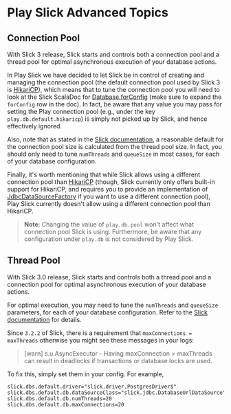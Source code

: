 # Play Slick Advanced Topics

## Connection Pool

With Slick 3 release, Slick starts and controls both a connection pool and a thread pool for optimal asynchronous execution of your database actions.

In Play Slick we have decided to let Slick be in control of creating and managing the connection pool (the default connection pool used by Slick 3 is [HikariCP](http://brettwooldridge.github.io/HikariCP/)), which means that to tune the connection pool you will need to look at the Slick ScalaDoc for [Database.forConfig](http://slick.typesafe.com/doc/3.1.0/api/index.html#slick.jdbc.JdbcBackend$DatabaseFactoryDef@forConfig(String,Config,Driver,ClassLoader):Database) (make sure to expand the `forConfig` row in the doc). In fact, be aware that any value you may pass for setting the Play connection pool (e.g., under the key `play.db.default.hikaricp`) is simply not picked up by Slick, and hence effectively ignored.

Also, note that as stated in the [Slick documentation](http://slick.typesafe.com/doc/3.1.0/database.html#connection-pools), a reasonable default for the connection pool size is calculated from the thread pool size. In fact, you should only need to tune `numThreads` and `queueSize` in most cases, for each of your database configuration.

Finally, it's worth mentioning that while Slick allows using a different connection pool than [HikariCP](http://brettwooldridge.github.io/HikariCP/) (though, Slick currently only offers built-in support for HikariCP, and requires you to provide an implementation of [JdbcDataSourceFactory](http://slick.typesafe.com/doc/3.1.0/api/index.html#slick.jdbc.JdbcDataSourceFactory) if you want to use a different connection pool), Play Slick currently doesn't allow using a different connection pool than HikariCP.

> **Note**: Changing the value of `play.db.pool` won't affect what connection pool Slick is using. Furthermore, be aware that any configuration under `play.db` is not considered by Play Slick.

## Thread Pool

With Slick 3.0 release, Slick starts and controls both a thread pool and a connection pool for optimal asynchronous execution of your database actions.

For optimal execution, you may need to tune the `numThreads` and `queueSize` parameters, for each of your database configuration. Refer to the [Slick documentation](http://slick.typesafe.com/doc/3.1.0/database.html#database-thread-pool) for details.

Since `3.2.2` of Slick, there is a requirement that `maxConnections = maxThreads` otherwise you might see these messages in your logs:

> [warn] s.u.AsyncExecutor - Having maxConnection > maxThreads can result in deadlocks if transactions or database locks are used.

To fix this, simply set them in your config. For example,

```
slick.dbs.default.driver="slick.driver.PostgresDriver$"
slick.dbs.default.db.dataSourceClass="slick.jdbc.DatabaseUrlDataSource"
slick.dbs.default.db.numThreads=20
slick.dbs.default.db.maxConnections=20
```
